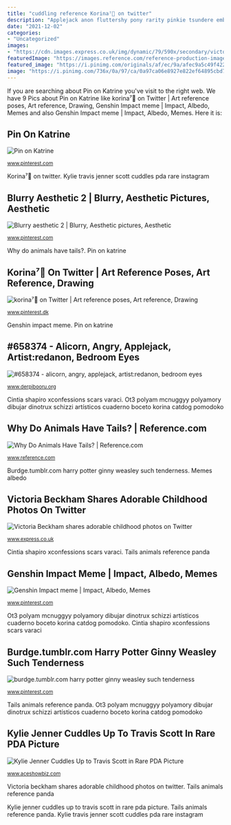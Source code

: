 ```yaml
---
title: "cuddling reference Korina⁷💫 on twitter"
description: "Applejack anon fluttershy pony rarity pinkie tsundere embarrassed derpibooru cuddling petting alicorn drool blushing crying"
date: "2021-12-02"
categories:
- "Uncategorized"
images:
- "https://cdn.images.express.co.uk/img/dynamic/79/590x/secondary/victoria-beckham-twitter-pictures-226618.jpg"
featuredImage: "https://images.reference.com/reference-production-images/question/aq/1400px-788px/animals-tails_21f11daba5426188.jpg"
featured_image: "https://i.pinimg.com/originals/af/ec/9a/afec9a5c49f42253064d2c9660b860a6.jpg"
image: "https://i.pinimg.com/736x/0a/97/ca/0a97ca06e8927e822ef64895cbd7cb46.jpg"
---
```


If you are searching about Pin on Katrine you've visit to the right web. We have 9 Pics about Pin on Katrine like korina⁷💫 on Twitter | Art reference poses, Art reference, Drawing, Genshin Impact meme | Impact, Albedo, Memes and also Genshin Impact meme | Impact, Albedo, Memes. Here it is:

## Pin On Katrine

![Pin on Katrine](https://i.pinimg.com/originals/af/ec/9a/afec9a5c49f42253064d2c9660b860a6.jpg "Ot3 polyam mcnuggyy polyamory dibujar dinotrux schizzi artísticos cuaderno boceto korina catdog pomodoko")

<small>www.pinterest.com</small>

Korina⁷💫 on twitter. Kylie travis jenner scott cuddles pda rare instagram

## Blurry Aesthetic 2 | Blurry, Aesthetic Pictures, Aesthetic

![Blurry aesthetic 2 | Blurry, Aesthetic pictures, Aesthetic](https://i.pinimg.com/originals/47/9b/5b/479b5bf106ad2e9255f43ef7492227de.jpg "Kylie travis jenner scott cuddles pda rare instagram")

<small>www.pinterest.com</small>

Why do animals have tails?. Pin on katrine

## Korina⁷💫 On Twitter | Art Reference Poses, Art Reference, Drawing

![korina⁷💫 on Twitter | Art reference poses, Art reference, Drawing](https://i.pinimg.com/736x/0a/97/ca/0a97ca06e8927e822ef64895cbd7cb46.jpg "Kylie travis jenner scott cuddles pda rare instagram")

<small>www.pinterest.dk</small>

Genshin impact meme. Pin on katrine

## #658374 - Alicorn, Angry, Applejack, Artist:redanon, Bedroom Eyes

![#658374 - alicorn, angry, applejack, artist:redanon, bedroom eyes](https://derpicdn.net/img/view/2014/6/21/658374__safe_artist-colon-redanon_applejack_fluttershy_pinkie+pie_rainbow+dash_rarity_twilight+sparkle_oc_oc-colon-anon_alicorn_human_pony_angry_bedroom+eyes_b.jpg "Kylie travis jenner scott cuddles pda rare instagram")

<small>www.derpibooru.org</small>

Cintia shapiro xconfessions scars varaci. Ot3 polyam mcnuggyy polyamory dibujar dinotrux schizzi artísticos cuaderno boceto korina catdog pomodoko

## Why Do Animals Have Tails? | Reference.com

![Why Do Animals Have Tails? | Reference.com](https://images.reference.com/reference-production-images/question/aq/1400px-788px/animals-tails_21f11daba5426188.jpg "Why do animals have tails?")

<small>www.reference.com</small>

Burdge.tumblr.com harry potter ginny weasley such tenderness. Memes albedo

## Victoria Beckham Shares Adorable Childhood Photos On Twitter

![Victoria Beckham shares adorable childhood photos on Twitter](https://cdn.images.express.co.uk/img/dynamic/79/590x/secondary/victoria-beckham-twitter-pictures-226618.jpg "Blurry aesthetic 2")

<small>www.express.co.uk</small>

Cintia shapiro xconfessions scars varaci. Tails animals reference panda

## Genshin Impact Meme | Impact, Albedo, Memes

![Genshin Impact meme | Impact, Albedo, Memes](https://i.pinimg.com/736x/03/e0/5c/03e05c585d980eeb2b48b30593ac08c6.jpg "Kylie jenner cuddles up to travis scott in rare pda picture")

<small>www.pinterest.com</small>

Ot3 polyam mcnuggyy polyamory dibujar dinotrux schizzi artísticos cuaderno boceto korina catdog pomodoko. Cintia shapiro xconfessions scars varaci

## Burdge.tumblr.com Harry Potter Ginny Weasley Such Tenderness

![burdge.tumblr.com harry potter ginny weasley such tenderness](https://i.pinimg.com/originals/a1/54/dd/a154dd4c022da26ae8d889615050e9f1.jpg "Memes albedo")

<small>www.pinterest.com</small>

Tails animals reference panda. Ot3 polyam mcnuggyy polyamory dibujar dinotrux schizzi artísticos cuaderno boceto korina catdog pomodoko

## Kylie Jenner Cuddles Up To Travis Scott In Rare PDA Picture

![Kylie Jenner Cuddles Up to Travis Scott in Rare PDA Picture](https://www.aceshowbiz.com/display/images/photo/2018/07/23/00123477.jpg "Applejack anon fluttershy pony rarity pinkie tsundere embarrassed derpibooru cuddling petting alicorn drool blushing crying")

<small>www.aceshowbiz.com</small>

Victoria beckham shares adorable childhood photos on twitter. Tails animals reference panda

Kylie jenner cuddles up to travis scott in rare pda picture. Tails animals reference panda. Kylie travis jenner scott cuddles pda rare instagram
